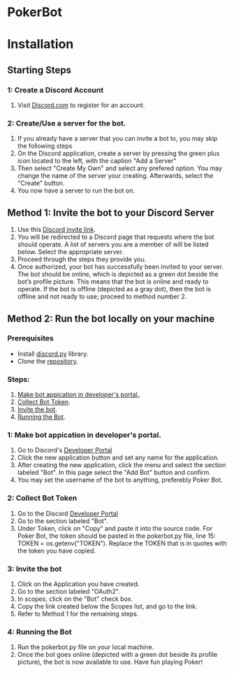 # PokerBot



# Installation

## Starting Steps
### 1: Create a Discord Account
1. Visit [Discord.com](https://discord.com/) to register for an account.



### 2: Create/Use a server for the bot.

1. If you already have a server that you can invite a bot to, you may skip the following steps
1. On the Discord application, create a server by pressing the green plus icon located to the left, with the caption "Add a Server"
1. Then select "Create My Own" and select any prefered option. You may change the name of the server your creating. Afterwards, select the "Create" button.
1. You now have a server to run the bot on.

## Method 1: Invite the bot to your Discord Server  
1. Use this [Discord invite link](https://discord.com/api/oauth2/authorize?client_id=850462222508490803&permissions=8&scope=bot). 
1. You will be redirected to a Discord page that requests where the bot should operate. A list of servers you are a member of will be listed below. Select the appropriate server. 
1. Proceed through the steps they provide you. 
1. Once authorized, your bot has successfully been invited to your server. The bot should be online, which is depicted as a green dot beside the bot’s profile picture. This means that the bot is online and ready to operate. If the bot is offline (depicted as a gray dot), then the bot is offline and not ready to use; proceed to method number 2. 



## Method 2: Run the bot locally on your machine 
### Prerequisites
- Install [discord.py](https://discordpy.readthedocs.io/en/stable/intro.html) library.
- Clone the [repository](https://github.com/lolpre/PokerBot).

### Steps:
1. [Make bot appication in developer's portal.](#1-Make-bot-appication-in-developer's-portal).
1. [Collect Bot Token](#2-Collect-Bot-Token).
1. [Invite the bot](#3-Invite-the-bot).
1. [Running the Bot](#4-Running-the-Bot).


### 1: Make bot appication in developer's portal.

1. Go to Discord's [Developer Portal](https://discord.com/developers/applications)
1. Click the new application button and set any name for the application.
1. After creating the new application, click the menu and select the  section labeled "Bot". In this page select the "Add Bot" button and confirm.
1. You may set the username of the bot to anything, preferebly Poker Bot.

### 2: Collect Bot Token
1. Go to the Discord [Developer Portal](https://discord.com/developers/applications)
1. Go to the section labeled "Bot". 
1. Under Token, click on "Copy" and paste it into the source code. For Poker Bot, the token should be pasted in the pokerbot.py file, line 15: TOKEN = os.getenv("TOKEN"). Replace the TOKEN that is in quotes with the token you have copied. 



### 3: Invite the bot
1. Click on the Application you have created. 
1. Go to the section labeled "OAuth2". 
1. In scopes, click on the "Bot" check box. 
1. Copy the link created below the Scopes list, and go to the link. 
1. Refer to Method 1 for the remaining steps. 

### 4: Running the Bot
1. Run the pokerbot.py file on your local machine. 
1. Once the bot goes online (depicted with a green dot beside its profile picture), the bot is now available to use. Have fun playing Poker!



